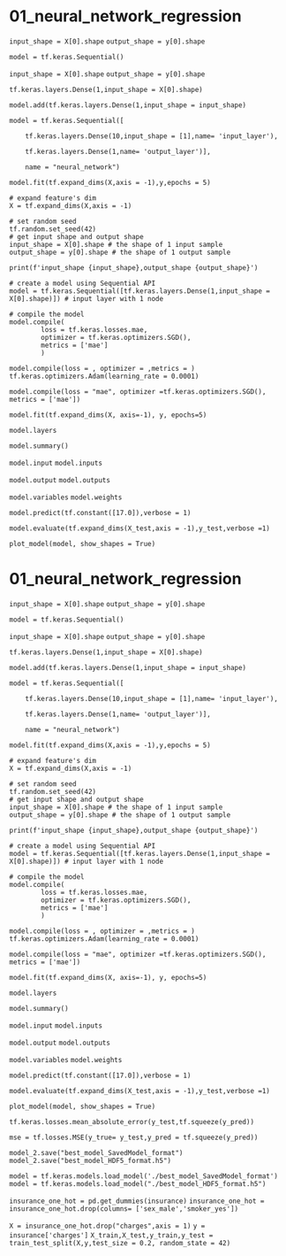 # 01_neural_network_regression

`input_shape = X[0].shape` `output_shape = y[0].shape`

`model = tf.keras.Sequential()`

`input_shape = X[0].shape` `output_shape = y[0].shape`

`tf.keras.layers.Dense(1,input_shape = X[0].shape)`

`model.add(tf.keras.layers.Dense(1,input_shape = input_shape)`

    model = tf.keras.Sequential([
    
        tf.keras.layers.Dense(10,input_shape = [1],name= 'input_layer'),

        tf.keras.layers.Dense(1,name= 'output_layer')],
                              
        name = "neural_network")
        
        
`model.fit(tf.expand_dims(X,axis = -1),y,epochs = 5)`
    
    # expand feature's dim
    X = tf.expand_dims(X,axis = -1)

    # set random seed
    tf.random.set_seed(42)
    # get input shape and output shape
    input_shape = X[0].shape # the shape of 1 input sample
    output_shape = y[0].shape # the shape of 1 output sample

    print(f'input_shape {input_shape},output_shape {output_shape}')

    # create a model using Sequential API
    model = tf.keras.Sequential([tf.keras.layers.Dense(1,input_shape = X[0].shape)]) # input layer with 1 node

    # compile the model
    model.compile(
            loss = tf.keras.losses.mae,
            optimizer = tf.keras.optimizers.SGD(),
            metrics = ['mae']
            )

`model.compile(loss = , optimizer = ,metrics = )` `tf.keras.optimizers.Adam(learning_rate = 0.0001)`

`model.compile(loss = "mae", optimizer =tf.keras.optimizers.SGD(), metrics = ['mae'])`

`model.fit(tf.expand_dims(X, axis=-1), y, epochs=5)`

`model.layers`

`model.summary()`

`model.input` `model.inputs`

`model.output` `model.outputs`

`model.variables` `model.weights`

`model.predict(tf.constant([17.0]),verbose = 1)`

`model.evaluate(tf.expand_dims(X_test,axis = -1),y_test,verbose =1)`

`plot_model(model, show_shapes = True)`

# 01_neural_network_regression

`input_shape = X[0].shape` `output_shape = y[0].shape`

`model = tf.keras.Sequential()`

`input_shape = X[0].shape` `output_shape = y[0].shape`

`tf.keras.layers.Dense(1,input_shape = X[0].shape)`

`model.add(tf.keras.layers.Dense(1,input_shape = input_shape)`

    model = tf.keras.Sequential([
    
        tf.keras.layers.Dense(10,input_shape = [1],name= 'input_layer'),

        tf.keras.layers.Dense(1,name= 'output_layer')],
                              
        name = "neural_network")
        
        
`model.fit(tf.expand_dims(X,axis = -1),y,epochs = 5)`
    
    # expand feature's dim
    X = tf.expand_dims(X,axis = -1)

    # set random seed
    tf.random.set_seed(42)
    # get input shape and output shape
    input_shape = X[0].shape # the shape of 1 input sample
    output_shape = y[0].shape # the shape of 1 output sample

    print(f'input_shape {input_shape},output_shape {output_shape}')

    # create a model using Sequential API
    model = tf.keras.Sequential([tf.keras.layers.Dense(1,input_shape = X[0].shape)]) # input layer with 1 node

    # compile the model
    model.compile(
            loss = tf.keras.losses.mae,
            optimizer = tf.keras.optimizers.SGD(),
            metrics = ['mae']
            )

`model.compile(loss = , optimizer = ,metrics = )` `tf.keras.optimizers.Adam(learning_rate = 0.0001)`

`model.compile(loss = "mae", optimizer =tf.keras.optimizers.SGD(), metrics = ['mae'])`

`model.fit(tf.expand_dims(X, axis=-1), y, epochs=5)`

`model.layers`

`model.summary()`

`model.input` `model.inputs`

`model.output` `model.outputs`

`model.variables` `model.weights`

`model.predict(tf.constant([17.0]),verbose = 1)`

`model.evaluate(tf.expand_dims(X_test,axis = -1),y_test,verbose =1)`

`plot_model(model, show_shapes = True)`

`tf.keras.losses.mean_absolute_error(y_test,tf.squeeze(y_pred))`

`mse = tf.losses.MSE(y_true= y_test,y_pred = tf.squeeze(y_pred))`

`model_2.save("best_model_SavedModel_format")` `model_2.save("best_model_HDF5_format.h5")`

`model = tf.keras.models.load_model('./best_model_SavedModel_format')` `model = tf.keras.models.load_model("./best_model_HDF5_format.h5")`

`insurance_one_hot = pd.get_dummies(insurance)` `insurance_one_hot = insurance_one_hot.drop(columns= ['sex_male','smoker_yes'])`

`X = insurance_one_hot.drop("charges",axis = 1)` `y = insurance['charges']` 
`X_train,X_test,y_train,y_test = train_test_split(X,y,test_size = 0.2, random_state = 42)`
